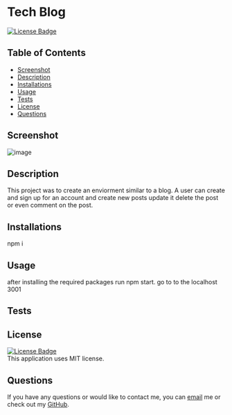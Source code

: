 # Tech Blog
[![License Badge](https://img.shields.io/static/v1?label=License&message=MIT&color=blue&?style=plastic&link=https://choosealicense.com/licenses/mit/)](https://choosealicense.com/licenses/mit/)
  ## Table of Contents
  - [Screenshot](#Screenshot)
  - [Description](#Description)
  - [Installations](#Installations)
  - [Usage](#Usage)
  - [Tests](#Tests)
  - [License](#License)
  - [Questions](#Questions)
  ## Screenshot
  ![image](https://user-images.githubusercontent.com/56428388/149178053-93245979-ee05-447c-982c-61058caccf3f.png)

  ## Description
  This project was to create an enviorment similar to a blog. A user can create and sign up for an account and create new posts update it delete the post or even comment on the post.
  ## Installations
  npm i 
  ## Usage
  after installing the required packages run npm start. go to to the localhost 3001
  ## Tests
  
  ## License
  [![License Badge](https://img.shields.io/static/v1?label=License&message=MIT&color=blue&?style=plastic&link=https://choosealicense.com/licenses/mit/)](https://choosealicense.com/licenses/mit/)
  </br>
  This application uses MIT license. 
  ## Questions 
  If you have any questions or would like to contact me, you can [email](mailto:quynhndinh96@gmail.com) me
  or check out my [GitHub](https://github.com/quynhndinh).
